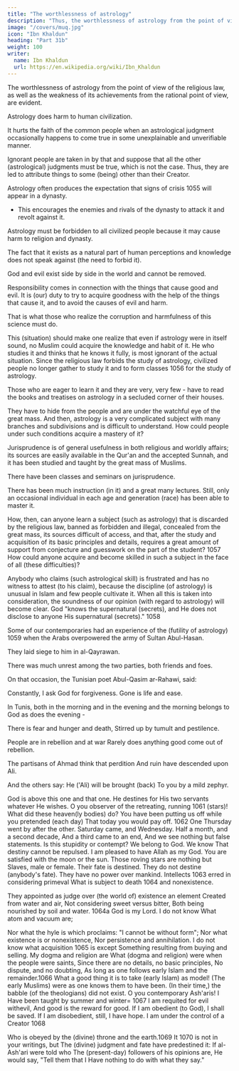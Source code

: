 ```yaml
---
title: "The worthlessness of astrology"
description: "Thus, the worthlessness of astrology from the point of view of the religious law, as well as the weakness of its achievements from the rational point of view, are evident"
image: "/covers/muq.jpg"
icon: "Ibn Khaldun"
heading: "Part 31b"
weight: 100
writer:
  name: Ibn Khaldun
  url: https://en.wikipedia.org/wiki/Ibn_Khaldun
---
```




The worthlessness of astrology from the point of view of the religious law, as well as the weakness of its achievements from the rational point of
view, are evident. 

Astrology does harm to human civilization. 

It hurts the faith of the common people when an astrological judgment occasionally happens to come true in some unexplainable and unverifiable manner.

Ignorant people are taken in by that and suppose that all the other (astrological) judgments must be true, which is not the case. Thus, they are led to attribute things to some (being) other than their Creator.

Astrology often produces the expectation that signs of crisis 1055 will appear in a dynasty.
- This encourages the enemies and rivals of the dynasty to attack it and revolt against it.

Astrology must be forbidden to all civilized people because it may cause harm to religion and dynasty. 

The fact that it exists as a natural part of human perceptions and knowledge does not speak against (the need to forbid it).

God and evil exist side by side in the world and cannot be removed. 

Responsibility comes in connection with the things that cause good and evil. It is (our) duty to try to acquire goodness with the help of the things that cause it, and to avoid the causes of evil and harm. 

That is what those who realize the corruption and harmfulness of this science must do.

This (situation) should make one realize that even if astrology were in itself sound, no Muslim could acquire the knowledge and habit of it. He who studies it and thinks that he knows it fully, is most ignorant of the actual situation. Since the religious law forbids the study of astrology, civilized people no longer gather to study it and to form classes 1056 for the study of astrology. 

Those who are eager to learn it and they are very, very few - have to read the books and treatises on astrology in a secluded corner of their houses. 

They have to hide from the people and are under the watchful eye of the great mass. And then, astrology is a very
complicated subject with many branches and subdivisions and is difficult to understand. How could people under such conditions acquire a mastery of it?


Jurisprudence is of general usefulness in both religious and worldly affairs; its sources are easily available in the Qur'an and the accepted Sunnah, and it has been studied and taught by the great mass of Muslims. 

There have been classes and seminars on jurisprudence. 

There has been much instruction (in it) and a great many lectures. Still, only an occasional individual in each age and generation (race) has been able to master it. 

How, then, can anyone learn a subject (such as astrology) that is discarded by the religious law, banned as forbidden and illegal, concealed from the great mass, its sources difficult of access, and that, after the study and acquisition of its basic principles and details, requires a great amount of support from conjecture and guesswork on the part of the student? 1057 How could anyone acquire and become skilled in such a subject in the face of all (these difficulties)?

Anybody who claims (such astrological skill) is frustrated and has no witness to attest (to his claim), because the discipline (of astrology) is unusual in Islam and few people cultivate it. When all this is taken into consideration, the soundness of our opinion (with regard to astrology) will become clear. God "knows the supernatural (secrets), and He does not disclose to anyone His supernatural (secrets)." 1058

Some of our contemporaries had an experience of the (futility of astrology) 1059 when the Arabs overpowered the army of Sultan Abul-Hasan.

They laid siege to him in al-Qayrawan. 

There was much unrest among the two parties, both friends and foes. 

On that occasion, the Tunisian poet Abul-Qasim ar-Rahawi, said:


Constantly, I ask God for forgiveness. Gone is life and ease.

In Tunis, both in the morning and in the evening and the morning belongs to God as does the evening -

There is fear and hunger and death, Stirred up by tumult and pestilence.

People are in rebellion and at war Rarely does anything good come out of rebellion.

The partisans of Ahmad think that perdition And ruin have descended upon Ali. <!-- 1060 -->

And the others say: He ('Ali) will be brought (back) To you by a mild
zephyr.

God is above this one and that one.
He destines for His two servants whatever He wishes.
O you observer of the retreating, running 1061 (stars)! What did these
heaven(ly bodies) do?
You have been putting us off while you pretended (each day)
That today you would pay off. 1062
One Thursday went by after the other. Saturday came, and Wednesday.
Half a month, and a second decade, And a third came to an end,
And we see nothing but false statements. Is this stupidity or contempt?
We belong to God. We know That destiny cannot be repulsed.
I am pleased to have Allah as my God.
You are satisfied with the moon or the sun.
Those roving stars are nothing but Slaves, male or female.
Their fate is destined. They do not destine (anybody's fate).
They have no power over mankind.
Intellects 1063 erred in considering primeval What is subject to death 1064 and
nonexistence.

They appointed as judge over (the world of) existence an element
Created from water and air,
Not considering sweet versus bitter,
Both being nourished by soil and water. 1064a
God is my Lord. I do not know
What atom and vacuum are;

Nor what the hyle is which proclaims:
"I cannot be without form";
Nor what existence is or nonexistence,
Nor persistence and annihilation.
I do not know what acquisition 1065 is except
Something resulting from buying and selling. My dogma and religion are
What (dogma and religion) were when the people were saints,
Since there are no details, no basic principles,
No dispute, and no doubting,
As long as one follows early Islam and the remainder.1066
What a good thing it is to take (early Islam) as model! (The early Muslims)
were as one knows them to have been.
(In their time,) the babble (of the theologians) did not exist.
O you contemporary Ash'aris! I
Have been taught by summer and winter= 1067 I am requited for evil withevil,
And good is the reward for good.
If I am obedient (to God), I shall be saved.
If I am disobedient, still, I have hope. I am under the control of a Creator
1068

Who is obeyed by the (divine) throne and the earth.1069
It 1070 is not in your writings, but
The (divine) judgment and fate have predestined it:
If al-Ash'ari were told who
The (present-day) followers of his opinions are,
He would say, "Tell them that I
Have nothing to do with what they say."